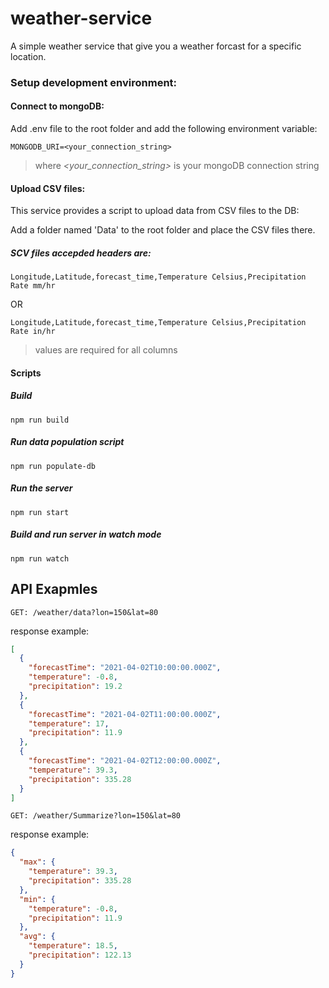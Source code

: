 # weather-service

A simple weather service that give you a weather forcast for a specific location.

### Setup development environment:

#### Connect to mongoDB:

Add .env file to the root folder and add the following environment variable:
```
MONGODB_URI=<your_connection_string>
```
> where *<your_connection_string>* is your mongoDB connection string

#### Upload CSV files:

This service provides a script to upload data from CSV files to the DB:

Add a folder named 'Data' to the root folder and place the CSV files there. 

##### SCV files accepded headers are:
```
Longitude,Latitude,forecast_time,Temperature Celsius,Precipitation Rate mm/hr 
```
OR
```
Longitude,Latitude,forecast_time,Temperature Celsius,Precipitation Rate in/hr
```
> values are required for all columns

#### Scripts
##### Build 
`npm run build`

##### Run data population script
`npm run populate-db`

##### Run the server
 `npm run start`
 
##### Build and run server in watch mode
`npm run watch`
 


## API Exapmles

`GET: /weather/data?lon=150&lat=80`

response example:
```JSON
[
  {
    "forecastTime": "2021-04-02T10:00:00.000Z",
    "temperature": -0.8,
    "precipitation": 19.2
  },
  {
    "forecastTime": "2021-04-02T11:00:00.000Z",
    "temperature": 17,
    "precipitation": 11.9
  },
  {
    "forecastTime": "2021-04-02T12:00:00.000Z",
    "temperature": 39.3,
    "precipitation": 335.28
  }
]
```

`GET: /weather/Summarize?lon=150&lat=80`

response example:

```JSON
{
  "max": {
    "temperature": 39.3,
    "precipitation": 335.28
  },
  "min": {
    "temperature": -0.8,
    "precipitation": 11.9
  },
  "avg": {
    "temperature": 18.5,
    "precipitation": 122.13
  }
}
```




